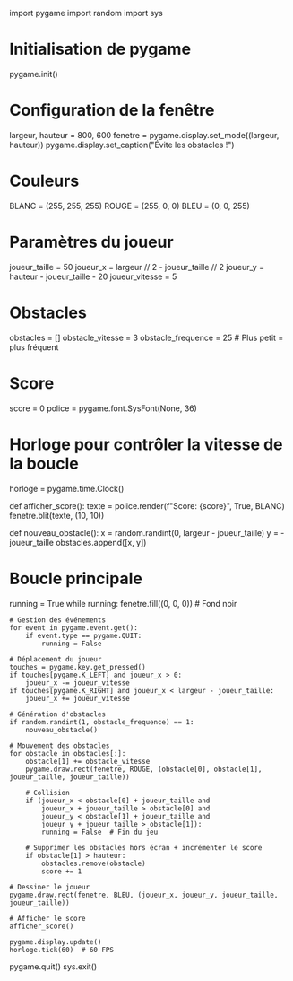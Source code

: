 import pygame
import random
import sys

# Initialisation de pygame
pygame.init()

# Configuration de la fenêtre
largeur, hauteur = 800, 600
fenetre = pygame.display.set_mode((largeur, hauteur))
pygame.display.set_caption("Évite les obstacles !")

# Couleurs
BLANC = (255, 255, 255)
ROUGE = (255, 0, 0)
BLEU = (0, 0, 255)

# Paramètres du joueur
joueur_taille = 50
joueur_x = largeur // 2 - joueur_taille // 2
joueur_y = hauteur - joueur_taille - 20
joueur_vitesse = 5

# Obstacles
obstacles = []
obstacle_vitesse = 3
obstacle_frequence = 25  # Plus petit = plus fréquent

# Score
score = 0
police = pygame.font.SysFont(None, 36)

# Horloge pour contrôler la vitesse de la boucle
horloge = pygame.time.Clock()

def afficher_score():
    texte = police.render(f"Score: {score}", True, BLANC)
    fenetre.blit(texte, (10, 10))

def nouveau_obstacle():
    x = random.randint(0, largeur - joueur_taille)
    y = -joueur_taille
    obstacles.append([x, y])

# Boucle principale
running = True
while running:
    fenetre.fill((0, 0, 0))  # Fond noir

    # Gestion des événements
    for event in pygame.event.get():
        if event.type == pygame.QUIT:
            running = False

    # Déplacement du joueur
    touches = pygame.key.get_pressed()
    if touches[pygame.K_LEFT] and joueur_x > 0:
        joueur_x -= joueur_vitesse
    if touches[pygame.K_RIGHT] and joueur_x < largeur - joueur_taille:
        joueur_x += joueur_vitesse

    # Génération d'obstacles
    if random.randint(1, obstacle_frequence) == 1:
        nouveau_obstacle()

    # Mouvement des obstacles
    for obstacle in obstacles[:]:
        obstacle[1] += obstacle_vitesse
        pygame.draw.rect(fenetre, ROUGE, (obstacle[0], obstacle[1], joueur_taille, joueur_taille))

        # Collision
        if (joueur_x < obstacle[0] + joueur_taille and
            joueur_x + joueur_taille > obstacle[0] and
            joueur_y < obstacle[1] + joueur_taille and
            joueur_y + joueur_taille > obstacle[1]):
            running = False  # Fin du jeu

        # Supprimer les obstacles hors écran + incrémenter le score
        if obstacle[1] > hauteur:
            obstacles.remove(obstacle)
            score += 1

    # Dessiner le joueur
    pygame.draw.rect(fenetre, BLEU, (joueur_x, joueur_y, joueur_taille, joueur_taille))

    # Afficher le score
    afficher_score()

    pygame.display.update()
    horloge.tick(60)  # 60 FPS

pygame.quit()
sys.exit()
